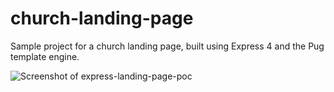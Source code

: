 # church-landing-page

Sample project for a church landing page, built using Express 4 and the Pug template engine.

![Screenshot of express-landing-page-poc](screencapture.png)
